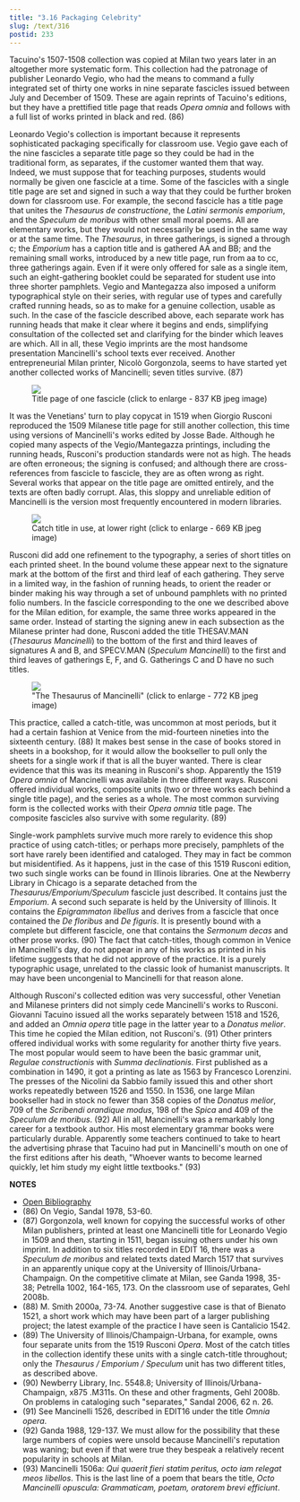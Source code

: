 ```yaml
---
title: "3.16 Packaging Celebrity"
slug: /text/316
postid: 233
---
```

Tacuino's 1507-1508 collection was copied at Milan two years later in an altogether more systematic form. This collection had the patronage of publisher Leonardo Vegio, who had the means to command a fully integrated set of thirty one works in nine separate fascicles issued between July and December of 1509. These are again reprints of Tacuino's editions, but they have a prettified title page that reads *Opera omnia* and follows with a full list of works printed in black and red. (86)

Leonardo Vegio's collection is important because it represents sophisticated packaging specifically for classroom use. Vegio gave each of the nine fascicles a separate title page so they could be had in the traditional form, as separates, if the customer wanted them that way. Indeed, we must suppose that for teaching purposes, students would normally be given one fascicle at a time. Some of the fascicles with a single title page are set and signed in such a way that they could be further broken down for classroom use. For example, the second fascicle has a title page that unites the *Thesaurus de constructione*, the *Latini sermonis emporium*, and the *Speculum de moribus* with other small moral poems. All are elementary works, but they would not necessarily be used in the same way or at the same time. The *Thesaurus*, in three gatherings, is signed a through c; the *Emporium* has a caption title and is gathered AA and BB; and the remaining small works, introduced by a new title page, run from aa to cc, three gatherings again. Even if it were only offered for sale as a single item, such an eight-gathering booklet could be separated for student use into three shorter pamphlets. Vegio and Mantegazza also imposed a uniform typographical style on their series, with regular use of types and carefully crafted running heads, so as to make for a genuine collection, usable as such. In the case of the fascicle described above, each separate work has running heads that make it clear where it begins and ends, simplifying consultation of the collected set and clarifying for the binder which leaves are which. All in all, these Vegio imprints are the most handsome presentation Mancinelli's school texts ever received. Another entrepreneurial Milan printer, Nicolò Gorgonzola, seems to have started yet another collected works of Mancinelli; seven titles survive. (87)


<figure class="mkdn-figure">
    <div onClick="createLightbox('/images_full/3.00_Chapter_Three/Case-X-67.548,-Omnia-opera-Antonii-Mancinelli-Veliterni-,-ti.jpg','Title page of one fascicle (click to enlarge - 837 KB jpeg image)')" class="mkdn-image-link" id="lbimage">
    <img class="mkdn-image" src="/images_full/3.00_Chapter_Three/Case-X-67.548,-Omnia-opera-Antonii-Mancinelli-Veliterni-,-ti.jpg" />
    <figcaption class="mkdn-figcaption">Title page of one fascicle (click to enlarge - 837 KB jpeg image)</figcaption>
    </div>
</figure>

It was the Venetians' turn to play copycat in 1519 when Giorgio Rusconi reproduced the 1509 Milanese title page for still another collection, this time using versions of Mancinelli's works edited by Josse Bade. Although he copied many aspects of the Vegio/Mantegazza printings, including the running heads, Rusconi's production standards were not as high. The heads are often erroneous; the signing is confused; and although there are cross-references from fascicle to fascicle, they are as often wrong as right. Several works that appear on the title page are omitted entirely, and the texts are often badly corrupt. Alas, this sloppy and unreliable edition of Mancinelli is the version most frequently encountered in modern libraries.


<figure class="mkdn-figure">
    <div onClick="createLightbox('/images_full/3.00_Chapter_Three/Case-X-67.548,-Omnia-opera-Antonii-Mancinelli-Veliterni- (2).jpg','Catch title in use, at lower right (click to enlarge - 669 KB jpeg image)')" class="mkdn-image-link" id="lbimage">
    <img class="mkdn-image" src="/images_full/3.00_Chapter_Three/Case-X-67.548,-Omnia-opera-Antonii-Mancinelli-Veliterni- (2).jpg" />
    <figcaption class="mkdn-figcaption">Catch title in use, at lower right (click to enlarge - 669 KB jpeg image)</figcaption>
    </div>
</figure>

Rusconi did add one refinement to the typography, a series of short titles on each printed sheet. In the bound volume these appear next to the signature mark at the bottom of the first and third leaf of each gathering. They serve in a limited way, in the fashion of running heads, to orient the reader or binder making his way through a set of unbound pamphlets with no printed folio numbers. In the fascicle corresponding to the one we described above for the Milan edition, for example, the same three works appeared in the same order. Instead of starting the signing anew in each subsection as the Milanese printer had done, Rusconi added the title THESAV.MAN (*Thesaurus Mancinelli*) to the bottom of the first and third leaves of signatures A and B, and SPECV.MAN (*Speculum Mancinelli*) to the first and third leaves of gatherings E, F, and G. Gatherings C and D have no such titles.


<figure class="mkdn-figure">
    <div onClick="createLightbox('/images_full/3.00_Chapter_Three/Case-X-67.548,-Omnia-opera-Antonii-Mancinelli-Veliterni- (3).jpg','&quot;The Thesaurus of Mancinelli&quot; (click to enlarge - 772 KB jpeg image)')" class="mkdn-image-link" id="lbimage">
    <img class="mkdn-image" src="/images_full/3.00_Chapter_Three/Case-X-67.548,-Omnia-opera-Antonii-Mancinelli-Veliterni- (3).jpg" />
    <figcaption class="mkdn-figcaption">&quot;The Thesaurus of Mancinelli&quot; (click to enlarge - 772 KB jpeg image)</figcaption>
    </div>
</figure>

This practice, called a catch-title, was uncommon at most periods, but it had a certain fashion at Venice from the mid-fourteen nineties into the sixteenth century. (88) It makes best sense in the case of books stored in sheets in a bookshop, for it would allow the bookseller to pull only the sheets for a single work if that is all the buyer wanted. There is clear evidence that this was its meaning in Rusconi's shop. Apparently the 1519 *Opera omnia* of Mancinelli was available in three different ways. Rusconi offered individual works, composite units (two or three works each behind a single title page), and the series as a whole. The most common surviving form is the collected works with their *Opera omnia* title page. The composite fascicles also survive with some regularity. (89)

Single-work pamphlets survive much more rarely to evidence this shop practice of using catch-titles; or perhaps more precisely, pamphlets of the sort have rarely been identified and cataloged. They may in fact be common but misidentified. As it happens, just in the case of this 1519 Rusconi edition, two such single works can be found in Illinois libraries. One at the Newberry Library in Chicago is a separate detached from the *Thesaurus/Emporium/Speculum* fascicle just described. It contains just the *Emporium*. A second such separate is held by the University of Illinois. It contains the *Epigrammaton libellus* and derives from a fascicle that once contained the *De floribus* and *De figuris*. It is presently bound with a complete but different fascicle, one that contains the *Sermonum decas* and other prose works. (90) The fact that catch-titles, though common in Venice in Mancinelli's day, do not appear in any of his works as printed in his lifetime suggests that he did not approve of the practice. It is a purely typographic usage, unrelated to the classic look of humanist manuscripts. It may have been uncongenial to Mancinelli for that reason alone.

Although Rusconi's collected edition was very successful, other Venetian and Milanese printers did not simply cede Mancinelli's works to Rusconi. Giovanni Tacuino issued all the works separately between 1518 and 1526, and added an *Omnia opera* title page in the latter year to a *Donatus melior*. This time he copied the Milan edition, not Rusconi's. (91) Other printers offered individual works with some regularity for another thirty five years. The most popular would seem to have been the basic grammar unit, *Regulae constructionis* with *Summa declinationis*. First published as a combination in 1490, it got a printing as late as 1563 by Francesco Lorenzini. The presses of the Nicolini da Sabbio family issued this and other short works repeatedly between 1526 and 1550. In 1536, one large Milan bookseller had in stock no fewer than 358 copies of the *Donatus melior*, 709 of the *Scribendi orandique modus*, 198 of the *Spica* and 409 of the *Speculum de moribus*. (92) All in all, Mancinelli's was a remarkably long career for a textbook author. His most elementary grammar books were particularly durable. Apparently some teachers continued to take to heart the advertising phrase that Tacuino had put in Mancinelli's mouth on one of the first editions after his death, "Whoever wants to become learned quickly, let him study my eight little textbooks." (93)

**NOTES**
* [Open Bibliography](/bibliography.pdf)
* (86) On Vegio, Sandal 1978, 53-60.
* (87) Gorgonzola, well known for copying the successful works of other Milan publishers, printed at least one Mancinelli title for Leonardo Vegio in 1509 and then, starting in 1511, began issuing others under his own imprint. In addition to six titles recorded in EDIT 16, there was a *Speculum de moribus* and related texts dated March 1517 that survives in an apparently unique copy at the University of Illinois/Urbana-Champaign. On the competitive climate at Milan, see Ganda 1998, 35-38; Petrella 1002, 164-165, 173. On the classroom use of separates, Gehl 2008b.
* (88) M. Smith 2000a, 73-74. Another suggestive case is that of Bienato 1521, a short work which may have been part of a larger publishing project; the latest example of the practice I have seen is Cantalicio 1542.
* (89) The University of Illinois/Champaign-Urbana, for example, owns four separate units from the 1519 Rusconi *Opera*. Most of the catch titles in the collection identify these units with a single catch-title throughout; only the *Thesaurus / Emporium / Speculum* unit has two different titles, as described above.
* (90) Newberry Library, Inc. 5548.8; University of Illinois/Urbana-Champaign, x875 .M311s. On these and other fragments, Gehl 2008b. On problems in cataloging such "separates," Sandal 2006, 62 n. 26.
* (91) See Mancinelli 1526, described in EDIT16 under the title *Omnia opera*.
* (92) Ganda 1988, 129-137. We must allow for the possibility that these large numbers of copies were unsold because Mancinelli's reputation was waning; but even if that were true they bespeak a relatively recent popularity in schools at Milan.
* (93) Mancinelli 1506a: *Qui quaerit fieri statim peritus, octo iam relegat meos libellos*. This is the last line of a poem that bears the title, *Octo Mancinelli opuscula: Grammaticam, poetam, oratorem brevi efficiunt*.
